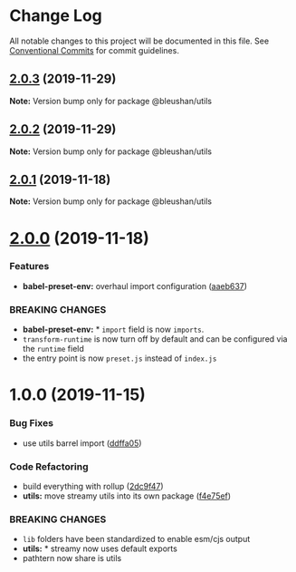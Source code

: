 # Change Log

All notable changes to this project will be documented in this file.
See [Conventional Commits](https://conventionalcommits.org) for commit guidelines.

## [2.0.3](https://github.com/BleuShan/bleushan/compare/@bleushan/utils@2.0.2...@bleushan/utils@2.0.3) (2019-11-29)

**Note:** Version bump only for package @bleushan/utils





## [2.0.2](https://github.com/BleuShan/bleushan/compare/@bleushan/utils@2.0.1...@bleushan/utils@2.0.2) (2019-11-29)

**Note:** Version bump only for package @bleushan/utils





## [2.0.1](https://github.com/BleuShan/bleushan/compare/@bleushan/utils@2.0.0...@bleushan/utils@2.0.1) (2019-11-18)

**Note:** Version bump only for package @bleushan/utils





# [2.0.0](https://github.com/BleuShan/bleushan/compare/@bleushan/utils@1.0.0...@bleushan/utils@2.0.0) (2019-11-18)


### Features

* **babel-preset-env:** overhaul import configuration ([aaeb637](https://github.com/BleuShan/bleushan/commit/aaeb63794023e7b6e7adf81fee13db6c92189d81))


### BREAKING CHANGES

* **babel-preset-env:** * `import` field is now `imports`.
* `transform-runtime` is now turn off by default and can be configured via the `runtime` field
* the entry point is now `preset.js` instead of `index.js`





# 1.0.0 (2019-11-15)


### Bug Fixes

* use utils barrel import ([ddffa05](https://github.com/BleuShan/bleushan/commit/ddffa05f032cd9155a90aac08ea66d6e18ee6598))


### Code Refactoring

* build everything with rollup ([2dc9f47](https://github.com/BleuShan/bleushan/commit/2dc9f47cdaf0b42afebca52fbca9a83fb0c0f16d))
* **utils:** move streamy utils into its own package ([f4e75ef](https://github.com/BleuShan/bleushan/commit/f4e75efea1b12f68e47a2d250f56f8746cdda95f))


### BREAKING CHANGES

* `lib` folders have been standardized to enable esm/cjs output
* **utils:** * streamy now uses default exports
* pathtern now share is utils
